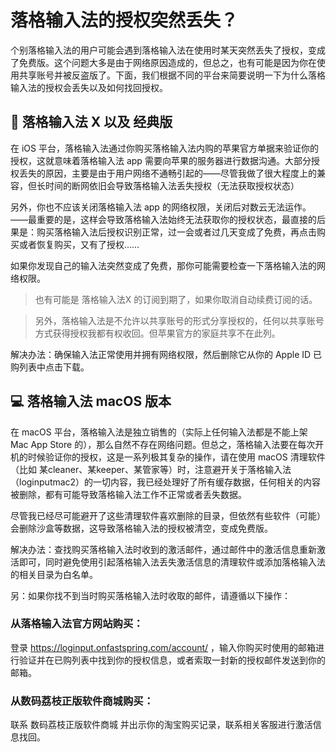 # 落格输入法的授权突然丢失？

个别落格输入法的用户可能会遇到落格输入法在使用时某天突然丢失了授权，变成了免费版。这个问题大多是由于网络原因造成的，但总之，也有可能是因为你在使用共享账号并被反盗版了。下面，我们根据不同的平台来简要说明一下为什么落格输入法的授权会丢失以及如何找回授权。

## 📱 落格输入法 X 以及 经典版

在 iOS 平台，落格输入法通过你购买落格输入法内购的苹果官方单据来验证你的授权，这就意味着落格输入法 app 需要向苹果的服务器进行数据沟通。大部分授权丢失的原因，主要是由于用户网络不通畅引起的——尽管我做了很大程度上的兼容，但长时间的断网依旧会导致落格输入法丢失授权（无法获取授权状态）

另外，你也不应该关闭落格输入法 app 的网络权限，关闭后对数云无法运作。——最重要的是，这样会导致落格输入法始终无法获取你的授权状态，最直接的后果是：购买落格输入法后授权识别正常，过一会或者过几天变成了免费，再点击购买或者恢复购买，又有了授权……

如果你发现自己的输入法突然变成了免费，那你可能需要检查一下落格输入法的网络权限。

> 也有可能是 落格输入法X 的订阅到期了，如果你取消自动续费订阅的话。

> 另外，落格输入法是不允许以共享账号的形式分享授权的，任何以共享账号方式获得授权我都有权收回。但苹果官方的家庭共享不在此列。

解决办法：确保输入法正常使用并拥有网络权限，然后删除它从你的 Apple ID 已购列表中点击下载。

## 💻 落格输入法 macOS 版本

在 macOS 平台，落格输入法是独立销售的（实际上任何输入法都是不能上架 Mac App Store 的），那么自然不存在网络问题。但总之，落格输入法要在每次开机的时候验证你的授权，这是一系列极其复杂的操作，请在使用 macOS 清理软件（比如 某cleaner、某keeper、某管家等）时，注意避开关于落格输入法（loginputmac2）的一切内容，我已经处理好了所有缓存数据，任何相关的内容被删除，都有可能导致落格输入法工作不正常或者丢失数据。

尽管我已经尽可能避开了这些清理软件喜欢删除的目录，但依然有些软件（可能）会删除沙盒等数据，这导致落格输入法的授权被清空，变成免费版。

解决办法：查找购买落格输入法时收到的激活邮件，通过邮件中的激活信息重新激活即可，同时避免使用引起落格输入法丢失激活信息的清理软件或添加落格输入法的相关目录为白名单。

另：如果你找不到当时购买落格输入法时收取的邮件，请遵循以下操作：

### 从落格输入法官方网站购买：

登录 https://loginput.onfastspring.com/account/ ，输入你购买时使用的邮箱进行验证并在已购列表中找到你的授权信息，或者索取一封新的授权邮件发送到你的邮箱。

### 从数码荔枝正版软件商城购买：

联系 数码荔枝正版软件商城 并出示你的淘宝购买记录，联系相关客服进行激活信息找回。